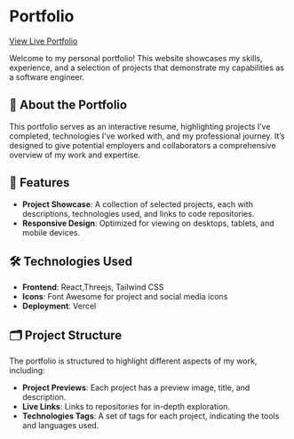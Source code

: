 # Portfolio 

[View Live Portfolio]([https://portfolio-git-master-chaimazhs-projects.vercel.app](https://portfolio-git-master-chaimazhs-projects.vercel.app))

Welcome to my personal portfolio! This website showcases my skills, experience, and a selection of projects that demonstrate my capabilities as a software engineer.

## 🔗 About the Portfolio

This portfolio serves as an interactive resume, highlighting projects I’ve completed, technologies I've worked with, and my professional journey. It’s designed to give potential employers and collaborators a comprehensive overview of my work and expertise.

## 🚀 Features

- **Project Showcase**: A collection of selected projects, each with descriptions, technologies used, and links to code repositories.
- **Responsive Design**: Optimized for viewing on desktops, tablets, and mobile devices.

## 🛠️ Technologies Used

- **Frontend**: React,Threejs, Tailwind CSS
- **Icons**: Font Awesome for project and social media icons
- **Deployment**: Vercel

## 🗂️ Project Structure

The portfolio is structured to highlight different aspects of my work, including:

- **Project Previews**: Each project has a preview image, title, and description.
- **Live Links**: Links to repositories for in-depth exploration.
- **Technologies Tags**: A set of tags for each project, indicating the tools and languages used.


